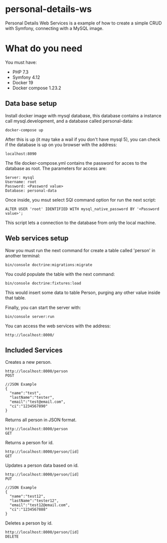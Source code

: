 # personal-details-ws

Personal Details Web Services is a example of how to create a simple CRUD with Symfony, connecting with a MySQL image.

# What do you need


You must have:

- PHP 7.3
- Symfony 4.12
- Docker 19
- Docker compose 1.23.2


## Data base setup

Install docker image with mysql database, this database contains a instance call mysql.development, and a database called personal-data:
```
docker-compose up
```

After this is up (it may take a wail if you don't have mysql 5), you can check if the database is up on you browser with the address:

```
localhost:8090
```

The file docker-compose.yml contains the password for acces to the database as root. The parameters for access are:

```
Server: mysql
Username: root
Password: <Password value>
Database: personal-data
```

Once inside, you msut select SQl command option for run the next script:

```
ALTER USER 'root' IDENTIFIED WITH mysql_native_password BY '<Password value>';
```

This script lets a connection to the database from only the local machine.

## Web services setup

Now you must run the next command for create a table called 'person' in another terminal:

```
bin/console doctrine:migrations:migrate
```

You could populate the table with the next command:

```
bin/console doctrine:fixtures:load
```
This would insert some data to table Person, purging any other value inside that table.

Finally, you can start the server with:

```
bin/console server:run
```

You can access the web services with the address:

```
http://localhost:8000/
```

## Included Services

Creates a new person.
```
http://localhost:8000/person
POST
```
```
//JSON Example
{
  "name":"test",
  "lastName":"tester",
  "email":"test@email.com",
  "ci":"1234567890"
}
```

Returns all person in JSON format.
```
http://localhost:8000/person
GET
```

Returns a person for id.
```
http://localhost:8000/person/[id]
GET
```

Updates a person data based on id.
```
http://localhost:8000/person/[id]
PUT
```
```
//JSON Example
{
  "name":"test12",
  "lastName":"tester12",
  "email":"test12@email.com",
  "ci":"1234567888"
}
```

Deletes a person by id.
```
http://localhost:8000/person/[id]
DELETE
```
